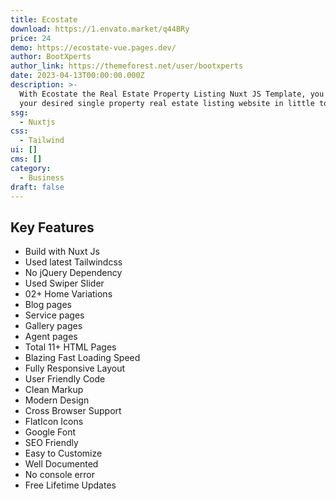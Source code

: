 ```yaml
---
title: Ecostate
download: https://1.envato.market/q44BRy
price: 24
demo: https://ecostate-vue.pages.dev/
author: BootXperts
author_link: https://themeforest.net/user/bootxperts
date: 2023-04-13T00:00:00.000Z
description: >-
  With Ecostate the Real Estate Property Listing Nuxt JS Template, you can craft
  your desired single property real estate listing website in little to no time.
ssg:
  - Nuxtjs
css:
  - Tailwind
ui: []
cms: []
category:
  - Business
draft: false
---
```

## Key Features

- Build with Nuxt Js
- Used latest Tailwindcss
- No jQuery Dependency
- Used Swiper Slider
- 02+ Home Variations
- Blog pages
- Service pages
- Gallery pages
- Agent pages
- Total 11+ HTML Pages
- Blazing Fast Loading Speed
- Fully Responsive Layout
- User Friendly Code
- Clean Markup
- Modern Design
- Cross Browser Support
- FlatIcon Icons
- Google Font
- SEO Friendly
- Easy to Customize
- Well Documented
- No console error
- Free Lifetime Updates
